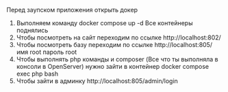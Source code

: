 Перед заупском приложения открыть докер

1. Выполняем команду docker compose up -d Все контейнеры поднялись
2. Чтобы посмотреть на сайт переходим по ссылке http://localhost:802/
3. Чтобы посмотреть базу переходим по ссылке http://localhost:805/ имя root пароль root
4. Чтобы выполнять php команды и composer (Все что ты выполняла в консоли в OpenServer) нужно зайти в контейнер docker compose exec php bash
5. Чтобы зайти в админку http://localhost:805/admin/login

